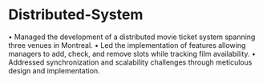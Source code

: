 # Distributed-System
•	Managed the development of a distributed movie ticket system spanning three venues in Montreal. 
•	Led the implementation of features allowing managers to add, check, and remove slots while tracking film availability. 
•	Addressed synchronization and scalability challenges through meticulous design and implementation.
